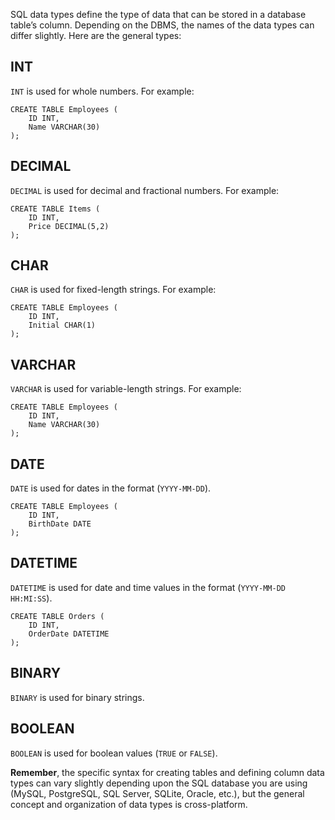 

SQL data types define the type of data that can be stored in a database table’s column. Depending on the DBMS, the names of the data types can differ slightly. Here are the general types:

## INT

`INT` is used for whole numbers. For example:

```
CREATE TABLE Employees (
    ID INT,
    Name VARCHAR(30)
);
```

## DECIMAL

`DECIMAL` is used for decimal and fractional numbers. For example:

```
CREATE TABLE Items (
    ID INT,
    Price DECIMAL(5,2)
);
```

## CHAR

`CHAR` is used for fixed-length strings. For example:

```
CREATE TABLE Employees (
    ID INT,
    Initial CHAR(1)
);
```

## VARCHAR

`VARCHAR` is used for variable-length strings. For example:

```
CREATE TABLE Employees (
    ID INT,
    Name VARCHAR(30)
);
```

## DATE

`DATE` is used for dates in the format (`YYYY-MM-DD`).

```
CREATE TABLE Employees (
    ID INT,
    BirthDate DATE
);
```

## DATETIME

`DATETIME` is used for date and time values in the format (`YYYY-MM-DD HH:MI:SS`).

```
CREATE TABLE Orders (
    ID INT,
    OrderDate DATETIME
);
```

## BINARY

`BINARY` is used for binary strings.

## BOOLEAN

`BOOLEAN` is used for boolean values (`TRUE` or `FALSE`).

**Remember**, the specific syntax for creating tables and defining column data types can vary slightly depending upon the SQL database you are using (MySQL, PostgreSQL, SQL Server, SQLite, Oracle, etc.), but the general concept and organization of data types is cross-platform.
